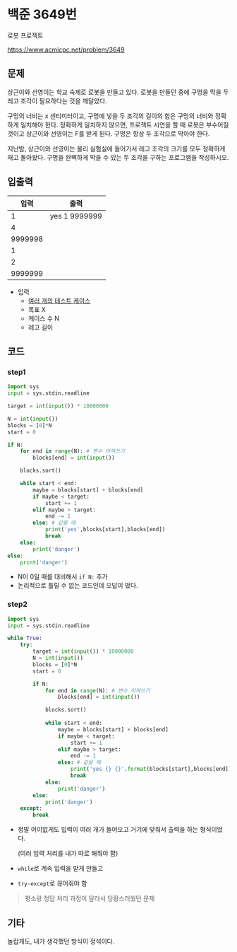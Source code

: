 # 백준 3649번

로봇 프로젝트

https://www.acmicpc.net/problem/3649

## 문제

상근이와 선영이는 학교 숙제로 로봇을 만들고 있다. 로봇을 만들던 중에 구멍을 막을 두 레고 조각이 필요하다는 것을 깨달았다.

구멍의 너비는 x 센티미터이고, 구멍에 넣을 두 조각의 길이의 합은 구멍의 너비와 정확하게 일치해야 한다. 정확하게 일치하지 않으면, 프로젝트 시연을 할 때 로봇은 부수어질 것이고 상근이와 선영이는 F를 받게 된다. 구멍은 항상 두 조각으로 막아야 한다.

지난밤, 상근이와 선영이는 물리 실험실에 들어가서 레고 조각의 크기를 모두 정확하게 재고 돌아왔다. 구멍을 완벽하게 막을 수 있는 두 조각을 구하는 프로그램을 작성하시오.



## 입출력

| 입력    | 출력          |
| ------- | ------------- |
| 1       | yes 1 9999999 |
| 4       |               |
| 9999998 |               |
| 1       |               |
| 2       |               |
| 9999999 |               |

- 입력
  - <u>여러 개의 테스트 케이스</u>
  - 목표 X
  - 케이스 수 N
  - 레고 길이



## 코드

### step1

```python
import sys
input = sys.stdin.readline

target = int(input()) * 10000000

N = int(input())
blocks = [0]*N
start = 0

if N:
    for end in range(N): # 변수 아껴쓰기
        blocks[end] = int(input())

    blocks.sort()

    while start < end:
        maybe = blocks[start] + blocks[end]
        if maybe < target:
            start += 1
        elif maybe > target:
            end -= 1
        else: # 같을 때
            print('yes',blocks[start],blocks[end])
            break
    else:
        print('danger')
else:
    print('danger')
```

- N이 0일 때를 대비해서 `if N:` 추가
- 논리적으로 틀릴 수 없는 코드인데 오답이 떴다.



### step2

```python
import sys
input = sys.stdin.readline

while True:
    try:
        target = int(input()) * 10000000
        N = int(input())
        blocks = [0]*N
        start = 0

        if N:
            for end in range(N): # 변수 아껴쓰기
                blocks[end] = int(input())

            blocks.sort()
            
            while start < end:
                maybe = blocks[start] + blocks[end]
                if maybe < target:
                    start += 1
                elif maybe > target:
                    end -= 1
                else: # 같을 때
                    print('yes {} {}'.format(blocks[start],blocks[end]))
                    break
            else:
                print('danger')
        else:
            print('danger')
    except:
        break
```

- 정말 어이없게도 입력이 여러 개가 들어오고 거기에 맞춰서 출력을 하는 형식이었다.

  (여러 입력 처리를 내가 따로 해줘야 함)

- `while`로 계속 입력을 받게 만들고
- `try-except`로 끊어줘야 함

> 평소랑 정답 처리 과정이 달라서 당황스러웠던 문제



## 기타

놀랍게도, 내가 생각했던 방식이 정석이다.
